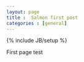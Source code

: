 ```yaml
---
layout: page
title :  Salmon first post
categories : [general]
---
```


{% include JB/setup %}

First page test
